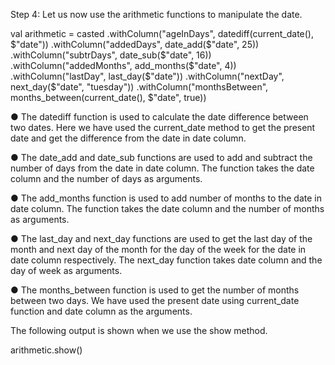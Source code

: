 

Step 4: Let us now use the arithmetic functions to manipulate the date.

val arithmetic = casted
  .withColumn("ageInDays", datediff(current_date(), $"date"))
  .withColumn("addedDays", date_add($"date", 25))
  .withColumn("subtrDays", date_sub($"date", 16))
  .withColumn("addedMonths", add_months($"date", 4))
  .withColumn("lastDay", last_day($"date"))
  .withColumn("nextDay", next_day($"date", "tuesday"))
  .withColumn("monthsBetween", months_between(current_date(), $"date", true))



●	The datediff function is used to calculate the date difference between two dates. Here we have used the current_date method to get the present date and get the difference from the date in date column.

●	The date_add and date_sub functions are used to add and subtract the number of days from the date in date column. The function takes the date column and the number of days  as arguments.


●	The add_months function is used to add number of months to the date in date column. The function takes the date column and the number of months  as arguments.

●	The last_day and next_day functions are used to get the last day of the month and next day of the month for the day of the week for the date in date column respectively. The next_day function takes date column and the day of week as arguments.

●	The months_between function is used to get the number of months between two days. We have used the present date using current_date function and date column as the arguments.

 The following output is shown when we use the show method.

arithmetic.show()


 